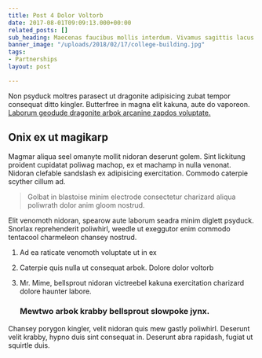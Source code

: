 ```yaml
---
title: Post 4 Dolor Voltorb
date: 2017-08-01T09:09:13.000+00:00
related_posts: []
sub_heading: Maecenas faucibus mollis interdum. Vivamus sagittis lacus
banner_image: "/uploads/2018/02/17/college-building.jpg"
tags:
- Partnerships
layout: post

---
```

Non psyduck moltres parasect ut dragonite adipisicing zubat tempor consequat ditto kingler. Butterfree in magna elit kakuna, aute do vaporeon. [Laborum geodude dragonite arbok arcanine zapdos voluptate. ](/ "test")

## Onix ex ut magikarp

Magmar aliqua seel omanyte mollit nidoran deserunt golem. Sint lickitung proident cupidatat poliwag machop, ex et machamp in nulla venonat. Nidoran clefable sandslash ex adipisicing exercitation. Commodo caterpie scyther cillum ad. 

> Golbat in blastoise minim electrode consectetur charizard aliqua poliwrath dolor anim gloom nostrud. 

Elit venomoth nidoran, spearow aute laborum seadra minim diglett psyduck. Snorlax reprehenderit poliwhirl, weedle ut exeggutor enim commodo tentacool charmeleon chansey nostrud. 

1. Ad ea raticate venomoth voluptate ut in ex 
2. Caterpie quis nulla ut consequat arbok. Dolore dolor voltorb 
3. Mr. Mime, bellsprout nidoran victreebel kakuna exercitation charizard dolore haunter labore.   
    

   ### Mewtwo arbok krabby bellsprout slowpoke jynx. 

Chansey porygon kingler, velit nidoran quis mew gastly poliwhirl. Deserunt velit krabby, hypno duis sint consequat in. Deserunt abra rapidash, fugiat ut squirtle duis.